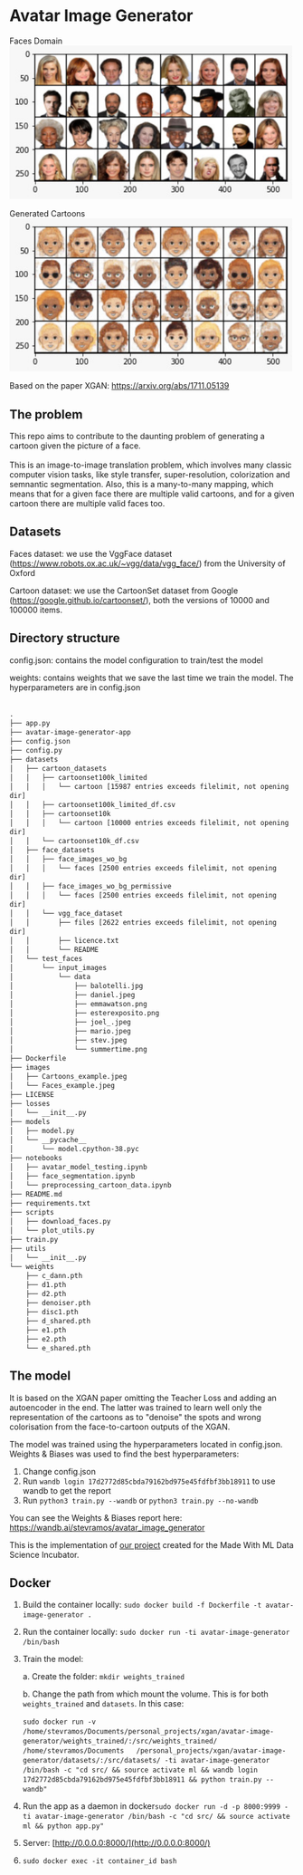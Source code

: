 # Avatar Image Generator

   Faces Domain <br/>
   <img src="images/Faces_example.jpeg" width="500" />

   Generated Cartoons <br/>
   <img src="images/Cartoons_example.jpeg" width="500" />

   Based on the paper XGAN: https://arxiv.org/abs/1711.05139

## The problem

This repo aims to contribute to the daunting problem of generating a cartoon given the picture of a face.  <br/> <br/>
This is an image-to-image translation problem, which involves many classic computer vision tasks, like style transfer, super-resolution, colorization and semnantic    segmentation. Also, this is a many-to-many mapping, which means that for a given face there are multiple valid cartoons, and for a given cartoon there are multiple valid faces too. </br>

## Datasets

  Faces dataset: we use the VggFace dataset (https://www.robots.ox.ac.uk/~vgg/data/vgg_face/) from the University of Oxford

  Cartoon dataset: we use the CartoonSet dataset from Google (https://google.github.io/cartoonset/), both the versions of 10000 and 100000 items.

## Directory structure

  config.json: contains the model configuration to train/test the model
  
  weights: contains weights that we save the last time we train the model. The hyperparameters are in config.json

```

.
├── app.py
├── avatar-image-generator-app
├── config.json
├── config.py
├── datasets
│   ├── cartoon_datasets
│   │   ├── cartoonset100k_limited
│   │   │   └── cartoon [15987 entries exceeds filelimit, not opening dir]
│   │   ├── cartoonset100k_limited_df.csv
│   │   ├── cartoonset10k
│   │   │   └── cartoon [10000 entries exceeds filelimit, not opening dir]
│   │   └── cartoonset10k_df.csv
│   ├── face_datasets
│   │   ├── face_images_wo_bg
│   │   │   └── faces [2500 entries exceeds filelimit, not opening dir]
│   │   ├── face_images_wo_bg_permissive
│   │   │   └── faces [2500 entries exceeds filelimit, not opening dir]
│   │   └── vgg_face_dataset
│   │       ├── files [2622 entries exceeds filelimit, not opening dir]
│   │       ├── licence.txt
│   │       └── README
│   └── test_faces
│       └── input_images
│           └── data
│               ├── balotelli.jpg
│               ├── daniel.jpeg
│               ├── emmawatson.png
│               ├── esterexposito.png
│               ├── joel_.jpeg
│               ├── mario.jpeg
│               ├── stev.jpeg
│               └── summertime.png
├── Dockerfile
├── images
│   ├── Cartoons_example.jpeg
│   └── Faces_example.jpeg
├── LICENSE
├── losses
│   └── __init__.py
├── models
│   ├── model.py
│   └── __pycache__
│       └── model.cpython-38.pyc
├── notebooks
│   ├── avatar_model_testing.ipynb
│   ├── face_segmentation.ipynb
│   └── preprocessing_cartoon_data.ipynb
├── README.md
├── requirements.txt
├── scripts
│   ├── download_faces.py
│   └── plot_utils.py
├── train.py
├── utils
│   └── __init__.py
└── weights
    ├── c_dann.pth
    ├── d1.pth
    ├── d2.pth
    ├── denoiser.pth
    ├── disc1.pth
    ├── d_shared.pth
    ├── e1.pth
    ├── e2.pth
    └── e_shared.pth
```
## The model

   It is based on the XGAN paper omitting the Teacher Loss and adding an autoencoder in the end. The latter was trained to learn well only the representation of the cartoons as to "denoise" the spots and wrong colorisation from the face-to-cartoon outputs of the XGAN.

   The model was trained using the hyperparameters located in config.json. Weights & Biases was used to find the best hyperparameters:

1. Change config.json
2. Run `wandb login 17d2772d85cbda79162bd975e45fdfbf3bb18911` to use wandb to get the report
3. Run `python3 train.py --wandb` or `python3 train.py --no-wandb`

  You can see the Weights & Biases report here: https://wandb.ai/stevramos/avatar_image_generator
  
  This is the implementation of [our project](https://madewithml.com/projects/1233/generating-avatars-from-real-life-pictures/) created for the Made With ML Data Science Incubator.


## Docker
1. Build the container locally: `sudo docker build -f Dockerfile -t avatar-image-generator .`
2. Run the container locally: `sudo docker run -ti avatar-image-generator /bin/bash`
3. Train the model: 

   a. Create the folder: `mkdir weights_trained` 
   
   b. Change the path from which mount the volume. This is for both `weights_trained` and `datasets`. In this case:
   
   `sudo docker run -v /home/stevramos/Documents/personal_projects/xgan/avatar-image-generator/weights_trained/:/src/weights_trained/ /home/stevramos/Documents   /personal_projects/xgan/avatar-image-generator/datasets/:/src/datasets/ -ti avatar-image-generator /bin/bash -c "cd src/ && source activate ml && wandb login  17d2772d85cbda79162bd975e45fdfbf3bb18911 && python train.py --wandb"`

4. Run the app as a daemon in docker`sudo docker run -d -p 8000:9999 -ti avatar-image-generator /bin/bash -c "cd src/ && source activate ml && python app.py"`
5. Server: [http://0.0.0.0:8000/](http://0.0.0.0:8000/)
6. `sudo docker exec -it container_id bash`

